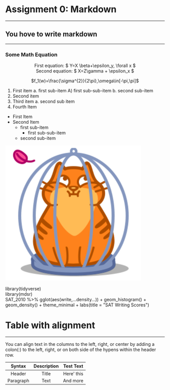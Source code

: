 # Assignment 0: Markdown
---
## You hove to write markdown
---
### Some Math Equation
<center>

First equation: $ Y=X \beta+\epsilon_y, \forall x $<br>
Second equation: $ X=Z\gamma + \epsilon_x $

$f_1(w)=\frac{\sigma^{2}}{2\pi},\omega\in[-\pi,\pi]$
</center>

1. First item a. first sub-item A) first sub-sub-item b. second sub-item
2. Second item
3. Third item a. second sub item
4. Fourth Item


* First Item
* Second Item
   * first sub-item
      * first sub-sub-item
    * second sub-item

![picture alt](pic/cat.png "Cat Pic")

library(tidyverse)<br>
library(mdsr)<br>
SAT_2010 %>% gglot(aes(write,...density...)) + geom_histogram() + geom_density() + theme_minimal + labs(title = "SAT Writing Scores")

# Table with alignment 
---
You can align text in the columns to the left, right, or center by adding a colon(:) to the left, right, or on both side of the hypens within the header row.

| Syntax        | Description   |Test Text |
|:-------------:|:-------------:|:--------:|
| Header        | Title         |Here' this|
| Paragraph     | Text          |And more  |
